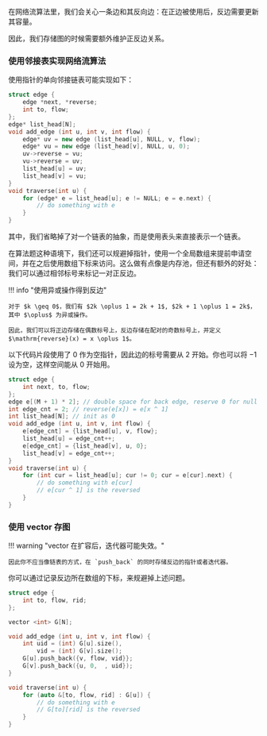 在网络流算法里，我们会关心一条边和其反向边：在正边被使用后，反边需要更新其容量。

因此，我们存储图的时候需要额外维护正反边关系。

### 使用邻接表实现网络流算法

使用指针的单向邻接链表可能实现如下：

```cpp
struct edge {
    edge *next, *reverse;
    int to, flow;
};
edge* list_head[N];
void add_edge (int u, int v, int flow) {
    edge* uv = new edge (list_head[u], NULL, v, flow);
    edge* vu = new edge (list_head[v], NULL, u, 0);
    uv->reverse = vu;
    vu->reverse = uv;
    list_head[u] = uv;
    list_head[v] = vu;
}
void traverse(int u) {
    for (edge* e = list_head[u]; e != NULL; e = e.next) {
        // do something with e
    }
}
```

其中，我们省略掉了对一个链表的抽象，而是使用表头来直接表示一个链表。

在算法题这种语境下，我们还可以规避掉指针，使用一个全局数组来提前申请空间，并在之后使用数组下标来访问。这么做有点像是内存池，但还有额外的好处：我们可以通过相邻标号来标记一对正反边。

!!! info "使用异或操作得到反边"

    对于 $k \geq 0$，我们有 $2k \oplus 1 = 2k + 1$, $2k + 1 \oplus 1 = 2k$，其中 $\oplus$ 为异或操作。

    因此，我们可以将正边存储在偶数标号上，反边存储在配对的奇数标号上，并定义 $\mathrm{reverse}(x) = x \oplus 1$。

以下代码片段使用了 $0$ 作为空指针，因此边的标号需要从 $2$ 开始。你也可以将 $-1$ 设为空，这样空间能从 $0$ 开始用。

```cpp
struct edge {
    int next, to, flow;
};
edge e[(M + 1) * 2]; // double space for back edge, reserve 0 for null
int edge_cnt = 2; // reverse(e[x]) = e[x ^ 1]
int list_head[N]; // init as 0
void add_edge (int u, int v, int flow) {
    e[edge_cnt] = {list_head[u], v, flow};
    list_head[u] = edge_cnt++;
    e[edge_cnt] = {list_head[v], u, 0};
    list_head[v] = edge_cnt++;
}
void traverse(int u) {
    for (int cur = list_head[u]; cur != 0; cur = e[cur].next) {
        // do something with e[cur]
        // e[cur ^ 1] is the reversed
    }
}
```

### 使用 vector 存图

!!! warning "vector 在扩容后，迭代器可能失效。"

    因此你不应当像链表的方式，在 `push_back` 的同时存储反边的指针或者迭代器。

你可以通过记录反边所在数组的下标，来规避掉上述问题。

```cpp
struct edge {
    int to, flow, rid;
};

vector <int> G[N];

void add_edge (int u, int v, int flow) {
    int uid = (int) G[u].size(),
        vid = (int) G[v].size();
    G[u].push_back({v, flow, vid}};
    G[v].push_back({u, 0,  , uid});
}

void traverse(int u) {
    for (auto &[to, flow, rid] : G[u]) {
        // do something with e
        // G[to][rid] is the reversed
    }
}
```
